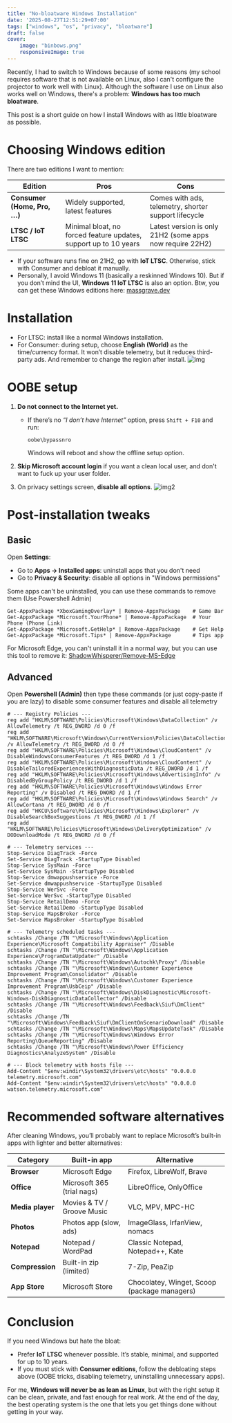 ```yaml
---
title: "No-bloatware Windows Installation"
date: '2025-08-27T12:51:29+07:00'
tags: ["windows", "os", "privacy", "bloatware"]
draft: false
cover:
    image: "binbows.png"
    responsiveImage: true
---
```


Recently, I had to switch to Windows because of some reasons (my school requires software that is not available on Linux, also I can't configure the projector to work well with Linux). Although the software I use on Linux also works well on Windows, there's a problem: **Windows has too much bloatware**.

This post is a short guide on how I install Windows with as little bloatware as possible.

# Choosing Windows edition
There are two editions I want to mention:

| Edition | Pros | Cons |
|---------|------|------|
| **Consumer (Home, Pro, …)** | Widely supported, latest features | Comes with ads, telemetry, shorter support lifecycle |
| **LTSC / IoT LTSC** | Minimal bloat, no forced feature updates, support up to 10 years | Latest version is only 21H2 (some apps now require 22H2) |

- If your software runs fine on 21H2, go with **IoT LTSC**. Otherwise, stick with Consumer and debloat it manually.  
- Personally, I avoid Windows 11 (basically a reskinned Windows 10). But if you don’t mind the UI, **Windows 11 IoT LTSC** is also an option.
Btw, you can get these Windows editions here: [massgrave.dev](https://massgrave.dev/genuine-installation-media)

# Installation
- For LTSC: install like a normal Windows installation.
- For Consumer: during setup, choose **English (World)** as the time/currency format. It won’t disable telemetry, but it reduces third-party ads. And remember to change the region after install.
![img](windows-english-world.jpg)

# OOBE setup
1. **Do not connect to the Internet yet.**  
   - If there’s no *“I don’t have Internet”* option, press `Shift + F10` and run:  
     ```
     oobe\bypassnro
     ```
     Windows will reboot and show the offline setup option.

2. **Skip Microsoft account login** if you want a clean local user, and don't want to fuck up your user folder.
3. On privacy settings screen, **disable all options**.
![img2](windows-oobe-privacy-settings.png)

# Post-installation tweaks
## Basic
Open **Settings**:
- Go to **Apps -> Installed apps**: uninstall apps that you don't need
- Go to **Privacy & Security**: disable all options in "Windows permissions"

Some apps can't be uninstalled, you can use these commands to remove them (Use Powershell Admin)
```
Get-AppxPackage *XboxGamingOverlay* | Remove-AppxPackage    # Game Bar
Get-AppxPackage *Microsoft.YourPhone* | Remove-AppxPackage  # Your Phone (Phone Link)
Get-AppxPackage *Microsoft.GetHelp* | Remove-AppxPackage    # Get Help
Get-AppxPackage *Microsoft.Tips* | Remove-AppxPackage       # Tips app
```

For Microsoft Edge, you can't uninstall it in a normal way, but you can use this tool to remove it: [ShadowWhisperer/Remove-MS-Edge](https://github.com/ShadowWhisperer/Remove-MS-Edge)

## Advanced
Open **Powershell (Admin)** then type these commands (or just copy-paste if you are lazy) to disable some consumer features and disable all telemetry
```
# --- Registry Policies ---
reg add "HKLM\SOFTWARE\Policies\Microsoft\Windows\DataCollection" /v AllowTelemetry /t REG_DWORD /d 0 /f
reg add "HKLM\SOFTWARE\Microsoft\Windows\CurrentVersion\Policies\DataCollection" /v AllowTelemetry /t REG_DWORD /d 0 /f
reg add "HKLM\SOFTWARE\Policies\Microsoft\Windows\CloudContent" /v DisableWindowsConsumerFeatures /t REG_DWORD /d 1 /f
reg add "HKLM\SOFTWARE\Policies\Microsoft\Windows\CloudContent" /v DisableTailoredExperiencesWithDiagnosticData /t REG_DWORD /d 1 /f
reg add "HKLM\SOFTWARE\Policies\Microsoft\Windows\AdvertisingInfo" /v DisabledByGroupPolicy /t REG_DWORD /d 1 /f
reg add "HKLM\SOFTWARE\Policies\Microsoft\Windows\Windows Error Reporting" /v Disabled /t REG_DWORD /d 1 /f
reg add "HKLM\SOFTWARE\Policies\Microsoft\Windows\Windows Search" /v AllowCortana /t REG_DWORD /d 0 /f
reg add "HKCU\Software\Policies\Microsoft\Windows\Explorer" /v DisableSearchBoxSuggestions /t REG_DWORD /d 1 /f
reg add "HKLM\SOFTWARE\Policies\Microsoft\Windows\DeliveryOptimization" /v DODownloadMode /t REG_DWORD /d 0 /f

# --- Telemetry services ---
Stop-Service DiagTrack -Force
Set-Service DiagTrack -StartupType Disabled
Stop-Service SysMain -Force
Set-Service SysMain -StartupType Disabled
Stop-Service dmwappushservice -Force
Set-Service dmwappushservice -StartupType Disabled
Stop-Service WerSvc -Force
Set-Service WerSvc -StartupType Disabled
Stop-Service RetailDemo -Force
Set-Service RetailDemo -StartupType Disabled
Stop-Service MapsBroker -Force
Set-Service MapsBroker -StartupType Disabled

# --- Telemetry scheduled tasks ---
schtasks /Change /TN "\Microsoft\Windows\Application Experience\Microsoft Compatibility Appraiser" /Disable
schtasks /Change /TN "\Microsoft\Windows\Application Experience\ProgramDataUpdater" /Disable
schtasks /Change /TN "\Microsoft\Windows\Autochk\Proxy" /Disable
schtasks /Change /TN "\Microsoft\Windows\Customer Experience Improvement Program\Consolidator" /Disable
schtasks /Change /TN "\Microsoft\Windows\Customer Experience Improvement Program\UsbCeip" /Disable
schtasks /Change /TN "\Microsoft\Windows\DiskDiagnostic\Microsoft-Windows-DiskDiagnosticDataCollector" /Disable
schtasks /Change /TN "\Microsoft\Windows\Feedback\Siuf\DmClient" /Disable
schtasks /Change /TN "\Microsoft\Windows\Feedback\Siuf\DmClientOnScenarioDownload" /Disable
schtasks /Change /TN "\Microsoft\Windows\Maps\MapsUpdateTask" /Disable
schtasks /Change /TN "\Microsoft\Windows\Windows Error Reporting\QueueReporting" /Disable
schtasks /Change /TN "\Microsoft\Windows\Power Efficiency Diagnostics\AnalyzeSystem" /Disable

# --- Block telemetry with hosts file ---
Add-Content "$env:windir\System32\drivers\etc\hosts" "0.0.0.0 telemetry.microsoft.com"
Add-Content "$env:windir\System32\drivers\etc\hosts" "0.0.0.0 watson.telemetry.microsoft.com"
```

# Recommended software alternatives
After cleaning Windows, you’ll probably want to replace Microsoft’s built-in apps with lighter and better alternatives:

| Category       | Built-in app                 | Alternative                                   |
|----------------|-----------------------------|-----------------------------------------------|
| **Browser**    | Microsoft Edge              | Firefox, LibreWolf, Brave                     |
| **Office**     | Microsoft 365 (trial nags)  | LibreOffice, OnlyOffice                       |
| **Media player** | Movies & TV / Groove Music | VLC, MPV, MPC-HC                              |
| **Photos**     | Photos app (slow, ads)      | ImageGlass, IrfanView, nomacs                   |
| **Notepad**    | Notepad / WordPad           | Classic Notepad, Notepad++, Kate              |
| **Compression** | Built-in zip (limited)     | 7-Zip, PeaZip                                 |
| **App Store**  | Microsoft Store             | Chocolatey, Winget, Scoop (package managers)  |

# Conclusion
If you need Windows but hate the bloat:
- Prefer **IoT LTSC** whenever possible. It’s stable, minimal, and supported for up to 10 years.
- If you must stick with **Consumer editions**, follow the debloating steps above (OOBE tricks, disabling telemetry, uninstalling unnecessary apps).

For me, **Windows will never be as lean as Linux**, but with the right setup it can be clean, private, and fast enough for real work. At the end of the day, the best operating system is the one that lets you get things done without getting in your way.
